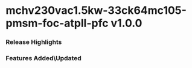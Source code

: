 # mchv230vac1.5kw-33ck64mc105-pmsm-foc-atpll-pfc v1.0.0
### Release Highlights



### Features Added\Updated



